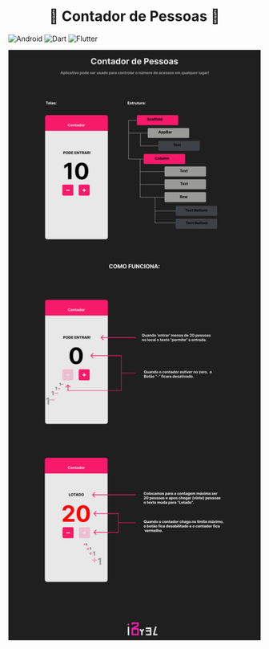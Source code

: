 <h1 align="center">
	🚀 Contador de Pessoas 🚀
</h1>

![Android](https://img.shields.io/badge/Android-3DDC84?style=for-the-badge&logo=android&logoColor=white) ![Dart](https://img.shields.io/badge/Dart-0175C2?style=for-the-badge&logo=dart&logoColor=white) ![Flutter](https://img.shields.io/badge/Flutter-02569B?style=for-the-badge&logo=flutter&logoColor=white)

<img src="https://github.com/iBy3l/Contador/blob/main/assets/fundo.jpg" width="896"/>
